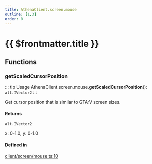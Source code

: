 ```yaml
---
title: AthenaClient.screen.mouse
outline: [1,3]
order: 0
---
```


# {{ $frontmatter.title }}


## Functions

### getScaledCursorPosition

::: tip Usage
AthenaClient.screen.mouse.**getScaledCursorPosition**(): `alt.IVector2`
:::

Get cursor position that is similar to GTA:V screen sizes.

#### Returns

`alt.IVector2`

x: 0-1.0, y: 0-1.0

#### Defined in

[client/screen/mouse.ts:10](https://github.com/Stuyk/altv-athena/blob/d2642d1/src/core/client/screen/mouse.ts#L10)
